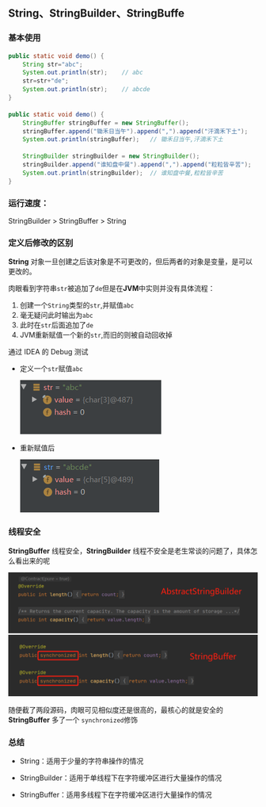 ## String、StringBuilder、StringBuffe

### 基本使用

```java
public static void demo() {
    String str="abc";
    System.out.println(str);	// abc
    str=str+"de";
	System.out.println(str);	// abcde
}

public static void demo() {
    StringBuffer stringBuffer = new StringBuffer();
    stringBuffer.append("锄禾日当午").append(",").append("汗滴禾下土");
    System.out.println(stringBuffer);	// 锄禾日当午,汗滴禾下土

    StringBuilder stringBuilder = new StringBuilder();
    stringBuilder.append("谁知盘中餐").append(",").append("粒粒皆辛苦");
    System.out.println(stringBuilder);	// 谁知盘中餐,粒粒皆辛苦
}

```



### 运行速度：

 StringBuilder > StringBuffer > String



### 定义后修改的区别

**String** 对象一旦创建之后该对象是不可更改的，但后两者的对象是变量，是可以更改的。

肉眼看到字符串`str`被追加了`de`但是在**JVM**中实则并没有具体流程：

1. 创建一个`String`类型的`str`,并赋值`abc`
2. 毫无疑问此时输出为`abc`
3. 此时在`str`后面追加了`de`
4. JVM重新赋值一个新的`str`,而旧的则被自动回收掉

通过 IDEA 的 Debug 测试

- 定义一个`str`赋值`abc`

  ![image-20200429002515744](../../image/image-20200429002515744.png)
  
- 重新赋值后

  ![image-20200429002554831](../../image/image-20200429002554831.png)



###  线程安全

**StringBuffer** 线程安全，**StringBuilder** 线程不安全是老生常谈的问题了，具体怎么看出来的呢

<img src="../../image/image-20200429003558533.png" alt="image-20200429003558533" style="zoom: 50%;" />

<img src="../../image/image-20200429003739521.png" alt="image-20200429003739521" style="zoom:50%;" />

随便截了两段源码，肉眼可见相似度还是很高的，最核心的就是安全的 **StringBuffer** 多了一个 `synchronized`修饰



### 总结

- String：适用于少量的字符串操作的情况

- StringBuilder：适用于单线程下在字符缓冲区进行大量操作的情况

- StringBuffer：适用多线程下在字符缓冲区进行大量操作的情况